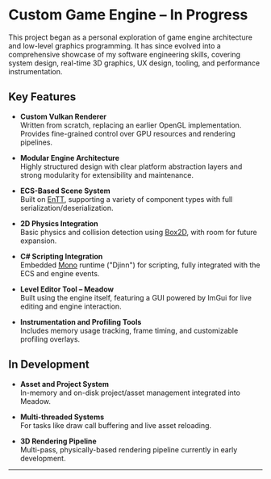 # Custom Game Engine – In Progress

This project began as a personal exploration of game engine architecture and low-level graphics programming. It has since evolved into a comprehensive showcase of my software engineering skills, covering system design, real-time 3D graphics, UX design, tooling, and performance instrumentation.

## Key Features

- **Custom Vulkan Renderer**  
  Written from scratch, replacing an earlier OpenGL implementation. Provides fine-grained control over GPU resources and rendering pipelines.

- **Modular Engine Architecture**  
  Highly structured design with clear platform abstraction layers and strong modularity for extensibility and maintenance.

- **ECS-Based Scene System**  
  Built on [EnTT](https://github.com/skypjack/entt), supporting a variety of component types with full serialization/deserialization.

- **2D Physics Integration**  
  Basic physics and collision detection using [Box2D](https://box2d.org/), with room for future expansion.

- **C# Scripting Integration**  
  Embedded [Mono](https://www.mono-project.com/) runtime ("Djinn") for scripting, fully integrated with the ECS and engine events.

- **Level Editor Tool – Meadow**  
  Built using the engine itself, featuring a GUI powered by ImGui for live editing and engine interaction.

- **Instrumentation and Profiling Tools**  
  Includes memory usage tracking, frame timing, and customizable profiling overlays.

## In Development

- **Asset and Project System**  
  In-memory and on-disk project/asset management integrated into Meadow.

- **Multi-threaded Systems**  
  For tasks like draw call buffering and live asset reloading.

- **3D Rendering Pipeline**  
  Multi-pass, physically-based rendering pipeline currently in early development.

---
